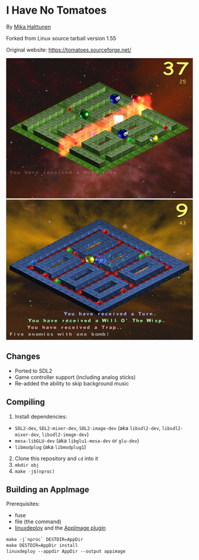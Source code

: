 # I Have No Tomatoes
By [Mika Halttunen](https://mhgames.org/)

Forked from Linux source tarball version 1.55

Original website: https://tomatoes.sourceforge.net/

![In this game, your task is to clear the map of walking tomatoes using bombs and powerups.](screenshot2.png)
![Enemies drop crystals that let you acquire powerups.](screenshot1.png)

## Changes
* Ported to SDL2
* Game controller support (including analog sticks)
* Re-added the ability to skip background music

## Compiling
1. Install dependencies:
* `SDL2-dev`, `SDL2-mixer-dev`, `SDL2-image-dev` (aka `libsdl2-dev`, `libsdl2-mixer-dev`, `libsdl2-image-dev`)
* `mesa-libGLU-dev` (aka `libglu1-mesa-dev` or `glu-dev`)
* `libmodplug` (aka `libmodplug1`)
2. Clone this repository and `cd` into it
3. `mkdir obj`
4. `make -j$(nproc)`

## Building an AppImage
Prerequisites:
* fuse
* file (the command)
* [linuxdeploy](https://github.com/linuxdeploy/linuxdeploy) and the [AppImage plugin](https://github.com/linuxdeploy/linuxdeploy-plugin-appimage)
```
make -j`nproc` DESTDIR=AppDir
make DESTDIR=AppDir install
linuxdeploy --appdir AppDir --output appimage
```

